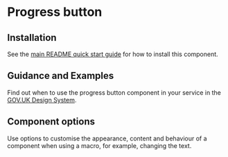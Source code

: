# Progress button

## Installation

See the [main README quick start guide](https://github.com/alphagov/govuk-frontend#quick-start) for how to install this component.

## Guidance and Examples

Find out when to use the progress button component in your service in the [GOV.UK Design System](https://design-system.service.gov.uk/components/progress-button).

## Component options

Use options to customise the appearance, content and behaviour of a component when using a macro, for example, changing the text.
